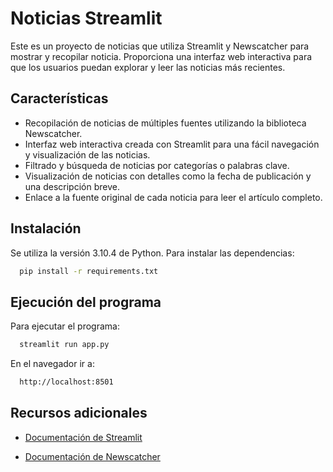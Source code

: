 # Noticias Streamlit
Este es un proyecto de noticias que utiliza Streamlit y Newscatcher para mostrar y recopilar noticia. Proporciona una interfaz web interactiva para que los usuarios puedan explorar y leer las noticias más recientes.

## Características
* Recopilación de noticias de múltiples fuentes utilizando la biblioteca Newscatcher.
* Interfaz web interactiva creada con Streamlit para una fácil navegación y visualización de las noticias.
* Filtrado y búsqueda de noticias por categorías o palabras clave.
* Visualización de noticias con detalles como la fecha de publicación y una descripción breve.
* Enlace a la fuente original de cada noticia para leer el artículo completo.

## Instalación

Se utiliza la versión 3.10.4 de Python.
Para instalar las dependencias:


```bash
  pip install -r requirements.txt
```
   
## Ejecución del programa

Para ejecutar el programa:
```bash
  streamlit run app.py
```
En el navegador ir a:
```bash
  http://localhost:8501
```

## Recursos adicionales
* [Documentación de Streamlit](https://docs.streamlit.io/)

* [Documentación de Newscatcher](https://pypi.org/project/newscatcher/)
